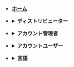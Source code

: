 - [**<summary>ホーム</summary>**](/configuration.md)

- **<details><summary>ディストリビューター</summary>**

  - [デバイス](/jp/distributor_jp/devices_dist_jp.md)
  - [グループ](/jp/distributor_jp/groups_dist_jp.md)
  - [メディアライブラリー](/jp/distributor_jp/media_library_dist_jp.md)
  - [プレイリスト](/jp/distributor_jp/playlists_dist_jp.md)
  - [ユーザー管理](/jp/distributor_jp/manage_users_jp.md)
  - [アカウントを管理する](/jp/distributor_jp/manage_accounts_dist_jp.md)

</details>

- **<details><summary>アカウント管理者</summary>**

  - [デバイス](/jp/account_admin_jp/devices_admin_jp.md)
  - [グループ](/jp/account_admin_jp/groups_admin_jp.md)
  - [メディアライブラリー](/jp/account_admin_jp/media_library_admin_jp.md)
  - [プレイリスト](/jp/account_admin_jp/playlists_admin_jp.md)
  - [ユーザー管理](/jp/account_admin_jp/)

</details>

- **<details><summary>アカウントユーザー</summary>**

  - [デバイス](/jp/account_user_jp/devices_user_jp.md)
  - [グループ](/jp/account_user_jp/groups_user_jp.md)
  - [メディアライブラリー](/jp/account_user_jp/media_library_user_jp.md)
  - [プレイリスト](/jp/account_user_jp/playlists_user_jp.md)

</details>

- **<details><summary>言語</summary>**

  - [English](/)
  - [Japanese](/jp/)
  - [Korean](/kr/)

</details>

